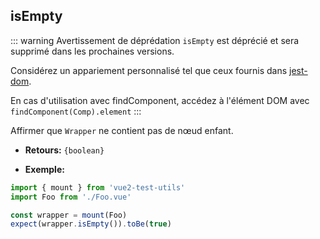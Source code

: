 ## isEmpty

::: warning Avertissement de déprédation
`isEmpty` est déprécié et sera supprimé dans les prochaines versions.

Considérez un appariement personnalisé tel que ceux fournis dans [jest-dom](https://github.com/testing-library/jest-dom#tobeempty).

En cas d'utilisation avec findComponent, accédez à l'élément DOM avec `findComponent(Comp).element`
:::

Affirmer que `Wrapper` ne contient pas de nœud enfant.

- **Retours:** `{boolean}`

- **Exemple:**

```js
import { mount } from 'vue2-test-utils'
import Foo from './Foo.vue'

const wrapper = mount(Foo)
expect(wrapper.isEmpty()).toBe(true)
```
